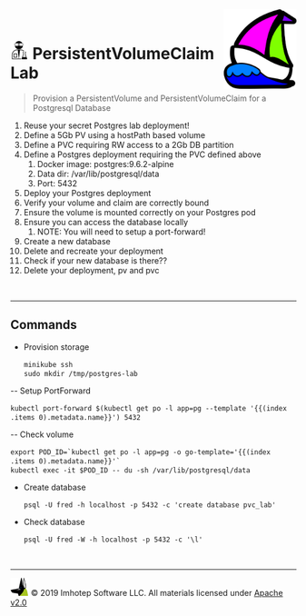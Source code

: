 <img src="../assets/k8sland.png" align="right" width="128" height="auto"/>

<br/>

# <img src="../assets/lab.png" width="32" height="auto"/> PersistentVolumeClaim Lab

> Provision a PersistentVolume and PersistentVolumeClaim for a Postgresql Database

1. Reuse your secret Postgres lab deployment!
1. Define a 5Gb PV using a hostPath based volume
1. Define a PVC requiring RW access to a 2Gb DB partition
1. Define a Postgres deployment requiring the PVC defined above
   1. Docker image: postgres:9.6.2-alpine
   1. Data dir: /var/lib/postgresql/data
   1. Port: 5432
1. Deploy your Postgres deployment
1. Verify your volume and claim are correctly bound
1. Ensure the volume is mounted correctly on your Postgres pod
1. Ensure you can access the database locally
   1. NOTE: You will need to setup a port-forward!
1. Create a new database
1. Delete and recreate your deployment
1. Check if your new database is there??
1. Delete your deployment, pv and pvc

<br/>

---

## Commands

- Provision storage

  ```shell
  minikube ssh
  sudo mkdir /tmp/postgres-lab
  ```

-- Setup PortForward

  ```shell
  kubectl port-forward $(kubectl get po -l app=pg --template '{{(index .items 0).metadata.name}}') 5432
  ```

-- Check volume

  ```shell
  export POD_ID=`kubectl get po -l app=pg -o go-template='{{(index .items 0).metadata.name}}'`
  kubectl exec -it $POD_ID -- du -sh /var/lib/postgresql/data
  ```

- Create database

  ```shell
  psql -U fred -h localhost -p 5432 -c 'create database pvc_lab'
  ```

- Check database

  ```shell
  psql -U fred -W -h localhost -p 5432 -c '\l'
  ```

<br/>

---
<img src="../assets/imhotep_logo.png" width="32" height="auto"/> © 2019 Imhotep Software LLC.
All materials licensed under [Apache v2.0](http://www.apache.org/licenses/LICENSE-2.0)